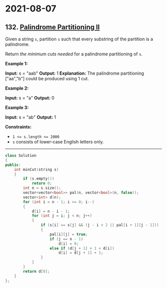# 2021-08-07

## 132. [Palindrome Partitioning II](https://leetcode.com/problems/palindrome-partitioning-ii/)

Given a string `s`, partition `s` such that every substring of the partition is a palindrome.

Return _the minimum cuts needed_ for a palindrome partitioning of `s`.

**Example 1:**

**Input:** s = "aab"
**Output:** 1
**Explanation:** The palindrome partitioning \["aa","b"\] could be produced using 1 cut.

**Example 2:**

**Input:** s = "a"
**Output:** 0

**Example 3:**

**Input:** s = "ab"
**Output:** 1

**Constraints:**

- `1 <= s.length <= 2000`
- `s` consists of lower-case English letters only.

---

```c++
class Solution
{
public:
    int minCut(string s)
    {
        if (s.empty())
            return 0;
        int n = s.size();
        vector<vector<bool>> pal(n, vector<bool>(n, false));
        vector<int> d(n);
        for (int i = n - 1; i >= 0; i--)
        {
            d[i] = n - i - 1;
            for (int j = i; j < n; j++)
            {
                if (s[i] == s[j] && (j - i < 2 || pal[i + 1][j - 1]))
                {
                    pal[i][j] = true;
                    if (j == n - 1)
                        d[i] = 0;
                    else if (d[j + 1] + 1 < d[i])
                        d[i] = d[j + 1] + 1;
                }
            }
        }
        return d[0];
    }
};
```
